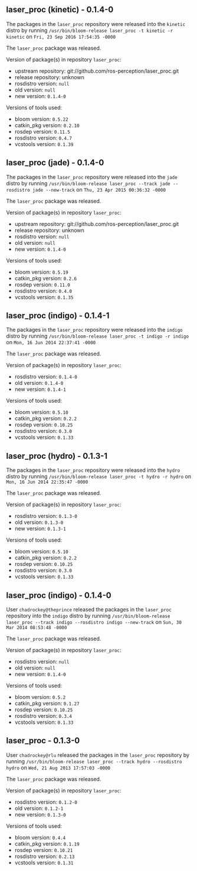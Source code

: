 ## laser_proc (kinetic) - 0.1.4-0

The packages in the `laser_proc` repository were released into the `kinetic` distro by running `/usr/bin/bloom-release laser_proc -t kinetic -r kinetic` on `Fri, 23 Sep 2016 17:54:35 -0000`

The `laser_proc` package was released.

Version of package(s) in repository `laser_proc`:

- upstream repository: git://github.com/ros-perception/laser_proc.git
- release repository: unknown
- rosdistro version: `null`
- old version: `null`
- new version: `0.1.4-0`

Versions of tools used:

- bloom version: `0.5.22`
- catkin_pkg version: `0.2.10`
- rosdep version: `0.11.5`
- rosdistro version: `0.4.7`
- vcstools version: `0.1.39`


## laser_proc (jade) - 0.1.4-0

The packages in the `laser_proc` repository were released into the `jade` distro by running `/usr/bin/bloom-release laser_proc --track jade --rosdistro jade --new-track` on `Thu, 23 Apr 2015 00:36:32 -0000`

The `laser_proc` package was released.

Version of package(s) in repository `laser_proc`:
- upstream repository: git://github.com/ros-perception/laser_proc.git
- release repository: unknown
- rosdistro version: `null`
- old version: `null`
- new version: `0.1.4-0`

Versions of tools used:
- bloom version: `0.5.19`
- catkin_pkg version: `0.2.6`
- rosdep version: `0.11.0`
- rosdistro version: `0.4.0`
- vcstools version: `0.1.35`


## laser_proc (indigo) - 0.1.4-1

The packages in the `laser_proc` repository were released into the `indigo` distro by running `/usr/bin/bloom-release laser_proc -t indigo -r indigo` on `Mon, 16 Jun 2014 22:37:41 -0000`

The `laser_proc` package was released.

Version of package(s) in repository `laser_proc`:
- rosdistro version: `0.1.4-0`
- old version: `0.1.4-0`
- new version: `0.1.4-1`

Versions of tools used:
- bloom version: `0.5.10`
- catkin_pkg version: `0.2.2`
- rosdep version: `0.10.25`
- rosdistro version: `0.3.0`
- vcstools version: `0.1.33`


## laser_proc (hydro) - 0.1.3-1

The packages in the `laser_proc` repository were released into the `hydro` distro by running `/usr/bin/bloom-release laser_proc -t hydro -r hydro` on `Mon, 16 Jun 2014 22:35:47 -0000`

The `laser_proc` package was released.

Version of package(s) in repository `laser_proc`:
- rosdistro version: `0.1.3-0`
- old version: `0.1.3-0`
- new version: `0.1.3-1`

Versions of tools used:
- bloom version: `0.5.10`
- catkin_pkg version: `0.2.2`
- rosdep version: `0.10.25`
- rosdistro version: `0.3.0`
- vcstools version: `0.1.33`


## laser_proc (indigo) - 0.1.4-0

User `chadrockey@theprince` released the packages in the `laser_proc` repository into the `indigo` distro by running `/usr/bin/bloom-release laser_proc --track indigo --rosdistro indigo --new-track` on `Sun, 30 Mar 2014 08:53:48 -0000`

The `laser_proc` package was released.

Version of package(s) in repository `laser_proc`:
- rosdistro version: `null`
- old version: `null`
- new version: `0.1.4-0`

Versions of tools used:
- bloom version: `0.5.2`
- catkin_pkg version: `0.1.27`
- rosdep version: `0.10.25`
- rosdistro version: `0.3.4`
- vcstools version: `0.1.33`


## laser_proc - 0.1.3-0

User `chadrockey@rlu` released the packages in the `laser_proc` repository by running `/usr/bin/bloom-release laser_proc --track hydro --rosdistro hydro` on `Wed, 21 Aug 2013 17:57:03 -0000`

The `laser_proc` package was released.

Version of package(s) in repository `laser_proc`:
- rosdistro version: `0.1.2-0`
- old version: `0.1.2-1`
- new version: `0.1.3-0`

Versions of tools used:
- bloom version: `0.4.4`
- catkin_pkg version: `0.1.19`
- rosdep version: `0.10.21`
- rosdistro version: `0.2.13`
- vcstools version: `0.1.31`


